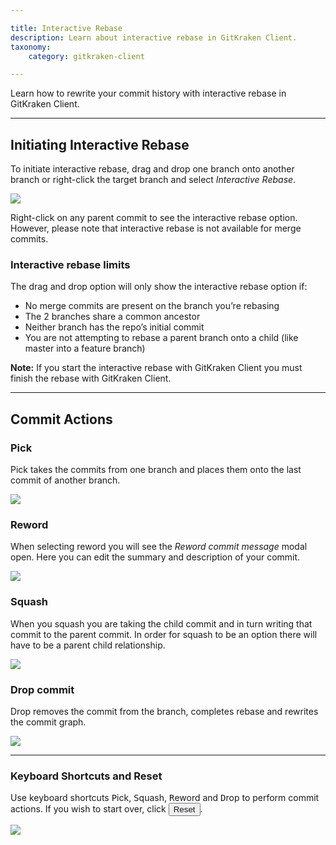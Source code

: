 ```yaml
---

title: Interactive Rebase
description: Learn about interactive rebase in GitKraken Client.
taxonomy:
    category: gitkraken-client

---
```


Learn how to rewrite your commit history with interactive rebase in GitKraken Client.

***

## Initiating Interactive Rebase
To initiate interactive rebase, drag and drop one branch onto another branch or right-click the target branch and select <em class='context-menu'>Interactive Rebase</em>.

<img src='/wp-content/uploads/interactive-rebase-init.gif' class='img-bordered img-responsive center' />

Right-click on any parent commit to see the interactive rebase option. However, please note that interactive rebase is not available for merge commits.

### Interactive rebase limits

The drag and drop option will only show the interactive rebase option if:

- No merge commits are present on the branch you’re rebasing
- The 2 branches share a common ancestor
- Neither branch has the repo’s initial commit
- You are not attempting to rebase a parent branch onto a child (like master into a feature branch)

<div class='callout callout--note'>
    <p><strong>Note:</strong> If you start the interactive rebase with GitKraken Client you must finish the rebase with GitKraken Client.</p>
</div>

---

## Commit Actions

### Pick
Pick takes the commits from one branch and places them onto the last commit of another branch.

<img src='/wp-content/uploads/pick.gif' class='img-bordered img-responsive center' />

### Reword
When selecting reword you will see the <em class='context-menu'>Reword commit message</em> modal open. Here you can edit the summary and description of your commit.

<img src='/wp-content/uploads/reword.png' class='img-bordered img-responsive center' />

### Squash
When you squash you are taking the child commit and in turn writing that commit to the parent commit. In order for squash to be an option there will have to be a parent child relationship.

<img src='/wp-content/uploads/squash.png' class='img-bordered img-responsive center' />

### Drop commit
Drop removes the commit from the branch, completes rebase and rewrites the commit graph.

<img src='/wp-content/uploads/drop.gif' class='img-bordered img-responsive center' />

---

### Keyboard Shortcuts and Reset
Use keyboard shortcuts <kbd>P</kbd>ick, <kbd>S</kbd>quash, <kbd>R</kbd>eword and <kbd>D</kbd>rop to perform commit actions. If you wish to start over, click <button class='button button--primary button--ui button--nolink'><span style='color:#141422;'>Reset</span></button>.

<img src='/wp-content/uploads/keyboard-shortcut-reset.gif' class='img-bordered img-responsive center' />